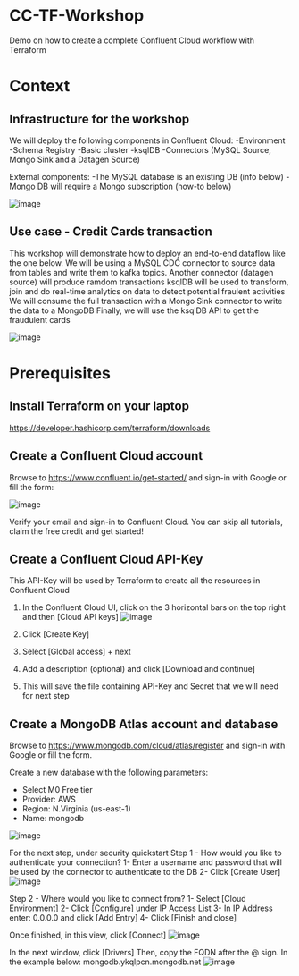 # CC-TF-Workshop
Demo on how to create a complete Confluent Cloud workflow with Terraform

# Context

## Infrastructure for the workshop
We will deploy the following components in Confluent Cloud:
-Environment
-Schema Registry
-Basic cluster
-ksqlDB
-Connectors (MySQL Source, Mongo Sink and a Datagen Source)

External components:
-The MySQL database is an existing DB (info below)
-Mongo DB will require a Mongo subscription (how-to below)

![image](https://github.com/dvin100/CC-TF-Demo/assets/22193622/74eb3a46-4a9b-4fd7-939e-45bdfc4af494)



## Use case - Credit Cards transaction
This workshop will demonstrate how to deploy an end-to-end dataflow like the one below.
We will be using a MySQL CDC connector to source data from tables and write them to kafka topics.
Another connector (datagen source) will produce ramdom transactions
ksqlDB will be used to transform, join and do real-time analytics on data to detect potential fraulent activities
We will consume the full transaction with a Mongo Sink connector to write the data to a MongoDB
Finally, we will use the ksqlDB API to get the fraudulent cards

![image](https://github.com/dvin100/CC-TF-Demo/assets/22193622/5dc8f444-bf78-462a-9a07-fcd9b59d616a)


# Prerequisites 

## Install Terraform on your laptop
https://developer.hashicorp.com/terraform/downloads

## Create a Confluent Cloud account
Browse to https://www.confluent.io/get-started/ and sign-in with Google or fill the form:

![image](https://github.com/dvin100/CC-TF-Demo/assets/22193622/d544b6f1-ad62-47c0-9df1-332ca845164e)

Verify your email and sign-in to Confluent Cloud. You can skip all tutorials, claim the free credit and get started!


## Create a Confluent Cloud API-Key
This API-Key will be used by Terraform to create all the resources in Confluent Cloud

1. In the Confluent Cloud UI, click on the 3 horizontal bars on the top right and then [Cloud API keys]
![image](https://github.com/dvin100/CC-TF-Demo/assets/22193622/007139f2-869f-4354-97e0-6a35bc05d04d)

2. Click [Create Key]
3. Select [Global access] + next
4. Add a description (optional) and click [Download and continue]
5. This will save the file containing API-Key and Secret that we will need for next step


## Create a MongoDB Atlas account and database
Browse to https://www.mongodb.com/cloud/atlas/register and sign-in with Google or fill the form.

Create a new database with the following parameters:
- Select M0 Free tier
- Provider: AWS
- Region: N.Virginia (us-east-1)
- Name: mongodb

![image](https://github.com/dvin100/CC-TF-Demo/assets/22193622/8c17e6c8-04a9-414f-9e63-8c33d0ce5e20)

For the next step, under security quickstart
Step 1 - How would you like to authenticate your connection?
1- Enter a username and password that will be used by the connector to authenticate to the DB
2- Click [Create User]
![image](https://github.com/dvin100/CC-TF-Demo/assets/22193622/30be95a1-86e2-4f68-a432-0b52b5f49057)

Step 2 - Where would you like to connect from?
1- Select [Cloud Environment]
2- Click [Configure] under IP Access List
3- In IP Address enter: 0.0.0.0 and click [Add Entry]
4- Click [Finish and close]


Once finished, in this view, click [Connect]
![image](https://github.com/dvin100/CC-TF-Demo/assets/22193622/a563d80a-caf7-480b-979f-1a0fa9c8e10e)

In the next window, click [Drivers]
Then, copy the FQDN after the @ sign. In the example below: mongodb.ykqlpcn.mongodb.net
![image](https://github.com/dvin100/CC-TF-Demo/assets/22193622/f308cdb3-3fa0-47c1-b451-c82533576203)





